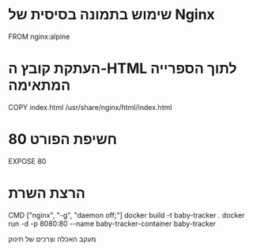 # שימוש בתמונה בסיסית של Nginx
FROM nginx:alpine

# העתקת קובץ ה-HTML לתוך הספרייה המתאימה
COPY index.html /usr/share/nginx/html/index.html

# חשיפת הפורט 80
EXPOSE 80

# הרצת השרת
CMD ["nginx", "-g", "daemon off;"]
 
 docker build -t baby-tracker .
docker run -d -p 8080:80 --name baby-tracker-container baby-tracker


מעקב האכלה וצרכים של תינוק 
